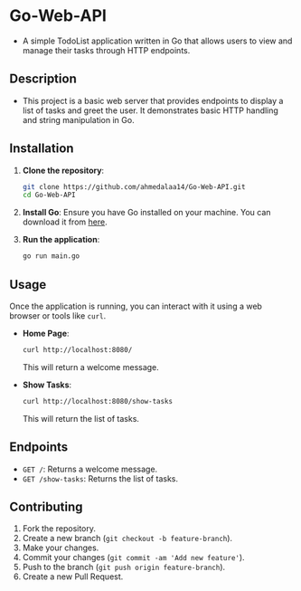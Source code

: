 # Go-Web-API

- A simple TodoList application written in Go that allows users to view and manage their tasks through HTTP endpoints.

## Description

- This project is a basic web server that provides endpoints to display a list of tasks and greet the user. It demonstrates basic HTTP handling and string manipulation in Go.

## Installation

1. **Clone the repository**:
    ```sh
    git clone https://github.com/ahmedalaa14/Go-Web-API.git
    cd Go-Web-API
    ```

2. **Install Go**:
    Ensure you have Go installed on your machine. You can download it from [here](https://golang.org/dl/).

3. **Run the application**:
    ```sh
    go run main.go
    ```

## Usage

Once the application is running, you can interact with it using a web browser or tools like `curl`.

- **Home Page**:
    ```sh
    curl http://localhost:8080/
    ```
    This will return a welcome message.

- **Show Tasks**:
    ```sh
    curl http://localhost:8080/show-tasks
    ```
    This will return the list of tasks.

## Endpoints

- `GET /`: Returns a welcome message.
- `GET /show-tasks`: Returns the list of tasks.

## Contributing

1. Fork the repository.
2. Create a new branch (`git checkout -b feature-branch`).
3. Make your changes.
4. Commit your changes (`git commit -am 'Add new feature'`).
5. Push to the branch (`git push origin feature-branch`).
6. Create a new Pull Request.

